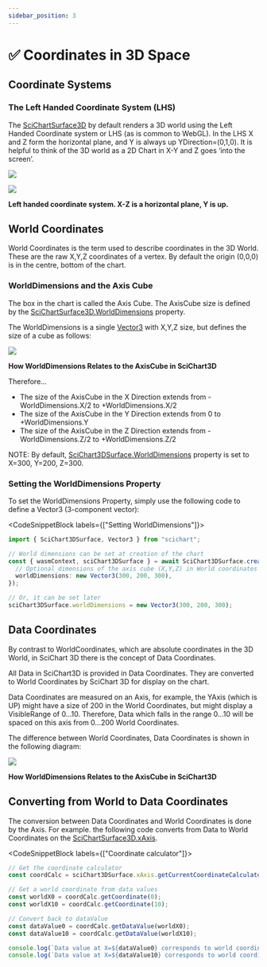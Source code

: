 ```yaml
---
sidebar_position: 3
---
```


# ✅ Coordinates in 3D Space

Coordinate Systems
------------------

### The Left Handed Coordinate System (LHS)

The [SciChartSurface3D](https://www.scichart.com/documentation/js/current/typedoc/classes/scichart3dsurface.html) by default renders a 3D world using the Left Handed Coordinate system or LHS (as is common to WebGL). In the LHS X and Z form the horizontal plane, and Y is always up YDirection=(0,1,0). It is helpful to think of the 3D world as a 2D Chart in X-Y and Z goes ‘into the screen’.

![](/images/Chart3D_LeftHandCoords.png)

![](/images/chart3d_xyz_axis.png)

**Left handed coordinate system. X-Z is a horizontal plane, Y is up.**

World Coordinates
-----------------

World Coordinates is the term used to describe coordinates in the 3D World. These are the raw X,Y,Z coordinates of a vertex. By default the origin (0,0,0) is in the centre, bottom of the chart.

### WorldDimensions and the Axis Cube

The box in the chart is called the Axis Cube. The AxisCube size is defined by the [SciChartSurface3D.WorldDimensions](https://www.scichart.com/documentation/js/current/typedoc/classes/scichart3dsurface.html#worlddimensions) property.

The WorldDimensions is a single [Vector3](https://www.scichart.com/documentation/js/current/typedoc/classes/vector3.html) with X,Y,Z size, but defines the size of a cube as follows:

![](/images/Chart3D_World_vs_data_coords2.png)

**How WorldDimensions Relates to the AxisCube in SciChart3D**

Therefore…

*   The size of the AxisCube in the X Direction extends from -WorldDimensions.X/2 to +WorldDimensions.X/2
*   The size of the AxisCube in the Y Direction extends from 0 to +WorldDimensions.Y
*   The size of the AxisCube in the Z Direction extends from -WorldDimensions.Z/2 to +WorldDimensions.Z/2

NOTE: By default, [SciChart3DSurface.WorldDimensions](https://www.scichart.com/documentation/js/current/typedoc/classes/scichart3dsurface.html#worlddimensions) property is set to X=300, Y=200, Z=300.

### Setting the WorldDimensions Property

To set the WorldDimensions Property, simply use the following code to define a Vector3 (3-component vector):

<CodeSnippetBlock labels={["Setting WorldDimensions"]}>
```ts showLineNumbers
import { SciChart3DSurface, Vector3 } from "scichart";

// World dimensions can be set at creation of the chart
const { wasmContext, sciChart3DSurface } = await SciChart3DSurface.create(divElementId, {
  // Optional dimensions of the axis cube (X,Y,Z) in World coordinates
  worldDimensions: new Vector3(300, 200, 300),
});

// Or, it can be set later
sciChart3DSurface.worldDimensions = new Vector3(300, 200, 300);
```
</CodeSnippetBlock>

Data Coordinates
----------------

By contrast to WorldCoordinates, which are absolute coordinates in the 3D World, in SciChart 3D there is the concept of Data Coordinates.

All Data in SciChart3D is provided in Data Coordinates. They are converted to World Coordinates by SciChart 3D for display on the chart.

Data Coordinates are measured on an Axis, for example, the YAxis (which is UP) might have a size of 200 in the World Coordinates, but might display a VisibleRange of 0...10. Therefore, Data which falls in the range 0...10 will be spaced on this axis from 0...200 World Coordinates.

The difference between World Coordinates, Data Coordinates is shown in the following diagram:

![](/images/Chart3D_World_vs_data_coords.png)

**How WorldDimensions Relates to the AxisCube in SciChart3D**



Converting from World to Data Coordinates
-----------------------------------------

The conversion between Data Coordinates and World Coordinates is done by the Axis. For example. the following code converts from Data to World Coordinates on the [SciChartSurface3D.xAxis](https://www.scichart.com/documentation/js/current/typedoc/classes/scichart3dsurface.html#xaxis).

<CodeSnippetBlock labels={["Coordinate calculator"]}>
```ts showLineNumbers
// Get the coordinate calculator
const coordCalc = sciChart3DSurface.xAxis.getCurrentCoordinateCalculator();

// Get a world coordinate from data values
const worldX0 = coordCalc.getCoordinate(0);
const worldX10 = coordCalc.getCoordinate(10);

// Convert back to dataValue
const dataValue0 = coordCalc.getDataValue(worldX0);
const dataValue10 = coordCalc.getDataValue(worldX10);

console.log(`Data value at X=${dataValue0} corresponds to world coordinate X=${worldX0}`);
console.log(`Data value at X=${dataValue10} corresponds to world coordinate X=${worldX10}`);
```
</CodeSnippetBlock>
